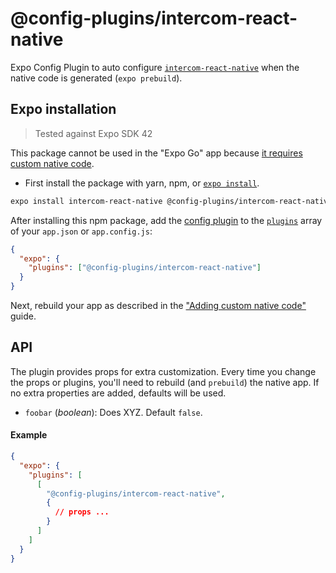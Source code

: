 # @config-plugins/intercom-react-native

Expo Config Plugin to auto configure [`intercom-react-native`](https://www.npmjs.com/package/intercom-react-native) when the native code is generated (`expo prebuild`).

## Expo installation

> Tested against Expo SDK 42

This package cannot be used in the "Expo Go" app because [it requires custom native code](https://docs.expo.io/workflow/customizing/).

- First install the package with yarn, npm, or [`expo install`](https://docs.expo.io/workflow/expo-cli/#expo-install).

```sh
expo install intercom-react-native @config-plugins/intercom-react-native
```

After installing this npm package, add the [config plugin](https://docs.expo.io/guides/config-plugins/) to the [`plugins`](https://docs.expo.io/versions/latest/config/app/#plugins) array of your `app.json` or `app.config.js`:

```json
{
  "expo": {
    "plugins": ["@config-plugins/intercom-react-native"]
  }
}
```

Next, rebuild your app as described in the ["Adding custom native code"](https://docs.expo.io/workflow/customizing/) guide.

## API

The plugin provides props for extra customization. Every time you change the props or plugins, you'll need to rebuild (and `prebuild`) the native app. If no extra properties are added, defaults will be used.

- `foobar` (_boolean_): Does XYZ. Default `false`.

#### Example

```json
{
  "expo": {
    "plugins": [
      [
        "@config-plugins/intercom-react-native",
        {
          // props ...
        }
      ]
    ]
  }
}
```
